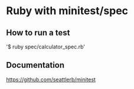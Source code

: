 Ruby with minitest/spec
===

How to run a test
---
'$ ruby spec/calculator_spec.rb'

Documentation
---
https://github.com/seattlerb/minitest